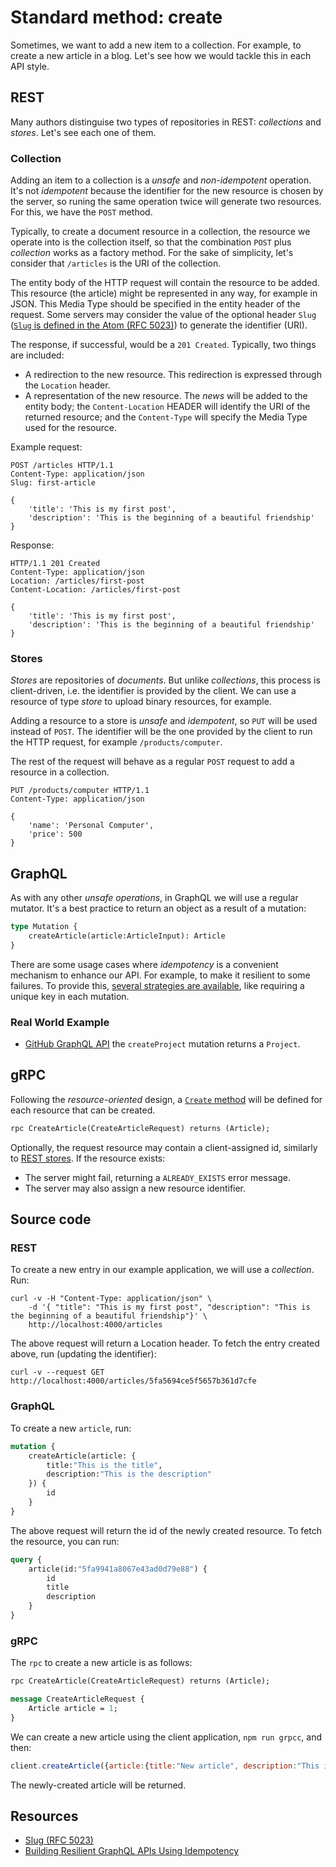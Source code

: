 # Standard method: create
Sometimes, we want to add a new item to a collection. For example, to create a new article in a blog. Let's see how we would tackle this in each API style.

## REST
Many authors distinguise two types of repositories in REST: _collections_ and _stores_. Let's see each one of them.

### Collection
Adding an item to a collection is a _unsafe_ and _non-idempotent_ operation. It's not _idempotent_ because the identifier for the new resource is chosen by the server, so runing the same operation twice will generate two resources. For this, we have the `POST` method.

Typically, to create a document resource in a collection, the resource we operate into is the collection itself, so that the combination `POST` plus _collection_ works as a factory method. For the sake of simplicity, let's consider that `/articles` is the URI of the collection.

The entity body of the HTTP request will contain the resource to be added. This resource (the article) might be represented in any way, for example in JSON. This Media Type should be specified in the entity header of the request. Some servers may consider the value of the optional header `Slug` ([`Slug` is defined in the Atom (RFC 5023)][Slug]) to generate the identifier (URI).

The response, if successful, would be a `201 Created`. Typically, two things are included:

* A redirection to the new resource. This redirection is expressed through the `Location` header.
* A representation of the new resource. The _news_ will be added to the entity body; the `Content-Location` HEADER will identify the URI of the returned resource; and the `Content-Type` will specify the Media Type used for the resource.

Example request:

```
POST /articles HTTP/1.1
Content-Type: application/json
Slug: first-article

{
    'title': 'This is my first post',
    'description': 'This is the beginning of a beautiful friendship'
}
```

Response:

```
HTTP/1.1 201 Created
Content-Type: application/json
Location: /articles/first-post
Content-Location: /articles/first-post

{
    'title': 'This is my first post',
    'description': 'This is the beginning of a beautiful friendship'
}
```

### Stores
_Stores_ are repositories of _documents_. But unlike _collections_, this process is client-driven, i.e. the identifier is provided by the client. We can use a resource of type _store_ to upload binary resources, for example.

Adding a resource to a store is _unsafe_ and _idempotent_, so `PUT` will be used instead of `POST`. The identifier will be the one provided by the client to run the HTTP request, for example `/products/computer`.

The rest of the request will behave as a regular `POST` request to add a resource in a collection.

```
PUT /products/computer HTTP/1.1
Content-Type: application/json

{
    'name': 'Personal Computer',
    'price': 500
}
```

## GraphQL
As with any other _unsafe operations_, in GraphQL we will use a regular mutator. It's a best practice to return an object as a result of a mutation:

```graphql
type Mutation {
    createArticle(article:ArticleInput): Article
}
```

There are some usage cases where _idempotency_ is a convenient mechanism to enhance our API. For example, to make it resilient to some failures. To provide this, [several strategies are available][Building Resilient GraphQL APIs Using Idempotency], like requiring a unique key in each mutation.

### Real World Example
* [GitHub GraphQL API](https://docs.github.com/en/free-pro-team@latest/graphql/reference/mutations#createproject) the `createProject` mutation returns a `Project`.

## gRPC

Following the _resource-oriented_ design, a [`Create` method](https://cloud.google.com/apis/design/standard_methods#create) will be defined for each resource that can be created.

```proto
rpc CreateArticle(CreateArticleRequest) returns (Article);
```

Optionally, the request resource may contain a client-assigned id, similarly to [REST stores](#stores). If the resource exists:

* The server might fail, returning a `ALREADY_EXISTS` error message.
* The server may also assign a new resource identifier.

## Source code

### REST
To create a new entry in our example application, we will use a _collection_. Run:

```
curl -v -H "Content-Type: application/json" \
    -d '{ "title": "This is my first post", "description": "This is the beginning of a beautiful friendship"}' \
    http://localhost:4000/articles
```

The above request will return a Location header. To fetch the entry created above, run (updating the identifier):

```
curl -v --request GET http://localhost:4000/articles/5fa5694ce5f5657b361d7cfe
```

### GraphQL
To create a new `article`, run:

```graphql
mutation {
    createArticle(article: {
        title:"This is the title",
        description:"This is the description"
    }) {
        id
    }
}
```

The above request will return the id of the newly created resource. To fetch the resource, you can run:

```graphql
query {
    article(id:"5fa9941a8067e43ad0d79e88") {
        id
        title
        description
    }
}
```

### gRPC
The `rpc` to create a new article is as follows:

```proto
rpc CreateArticle(CreateArticleRequest) returns (Article);

message CreateArticleRequest {
    Article article = 1;
}
```

We can create a new article using the client application, `npm run grpcc`, and then:

```js
client.createArticle({article:{title:"New article", description:"This is the description"}}, pr)
```

The newly-created article will be returned.

## Resources
* [Slug (RFC 5023)][Slug]
* [Building Resilient GraphQL APIs Using Idempotency][]

[Slug]: https://tools.ietf.org/html/rfc5023#section-9.7
[Building Resilient GraphQL APIs Using Idempotency]: https://shopify.engineering/building-resilient-graphql-apis-using-idempotency
